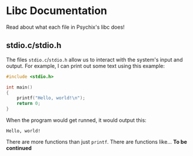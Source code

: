 # Libc Documentation
Read about what each file in Psychix's libc does!
## stdio.c/stdio.h
The files `stdio.c`/`stdio.h` allow us to interact with the system's input and output. For example, I can print out some text using this example:
```c
#include <stdio.h>

int main()
{
	printf("Hello, world!\n");
	return 0;
}
```
When the program would get runned, it would output this:
```
Hello, world!
```
There are more functions than just `printf`. There are functions like...
**To be continued**
